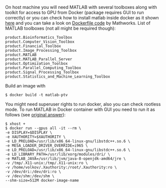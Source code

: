 On host machine you will need MATLAB with several toolboxes along with toolkit for access to GPU from Docker (package requires GUI to run correctly) or you can check how to install matlab inside docker as it shown [here](https://github.com/mathworks-ref-arch/matlab-dockerfile) and you can take a look on [Dockerfile code](https://github.com/mathworks-ref-arch/container-images/) by Mathworks.
List of MATLAB toolboxes (not all might be required though):

    product.Bioinformatics_Toolbox
    product.Computer_Vision_Toolbox
    product.Financial_Toolbox
    product.Image_Processing_Toolbox
    product.MATLAB
    product.MATLAB_Parallel_Server
    product.Optimization_Toolbox
    product.Parallel_Computing_Toolbox
    product.Signal_Processing_Toolbox
    product.Statistics_and_Machine_Learning_Toolbox

Build an image with

    $ docker build -t matlab-ptv

You might need superuser rights to run docker, also you can check rootless mode.
To run MATLAB in Docker container with GUI you need to run it as follows (see [original answer](https://www.mathworks.com/matlabcentral/answers/332224-is-it-possible-to-install-matlab-in-a-docker-image)):

    $ xhost +
    $ docker run --gpus all -it --rm \
    -e DISPLAY=$DISPLAY \
    -e XAUTHORITY=$XAUTHORITY \
    -e LD_PRELOAD=/usr/lib/x86_64-linux-gnu/libstdc++.so.6 \
    -e MESA_LOADER_DRIVER_OVERRIDE=i965 \
    -e LD_PRELOAD=/usr/lib/x86_64-linux-gnu/libstdc++.so.6 \
    -e LD_LIBRARY_PATH=/usr/lib/xorg/modules/dri/ \
    -e MATLAB_JAVA=/usr/lib/jvm/java-8-openjdk-amd64/jre \
    -v /tmp/.X11-unix:/tmp/.X11-unix:ro \
    -v /home/volkov/.Xauthority:/root/.Xauthority:ro \
    -v /dev/dri:/dev/dri:ro \
    -v /dev/shm:/dev/shm \
    --shm-size=512M docker-image-name
